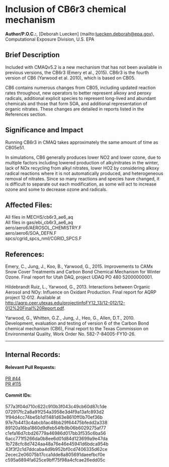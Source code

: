 # Inclusion of CB6r3 chemical mechanism

**Author/P.O.C.:**, [Deborah Luecken] (mailto:luecken.deborah@epa.gov), Computational Exposure Division, U.S. EPA

## Brief Description

Included with CMAQv5.2 is a new mechanism that has not been available in previous versions, the CB6r3 (Emery et al., 2015). CB6r3 is the fourth version of CB6 (Yarwood et al. 2010), which is based on CB05.

CB6 contains numerous changes from CB05, including updated reaction rates throughout, new operators to better represent alkoxy and peroxy radicals, additional explicit species to represent long-lived and abundant chemicals and those that form SOA, and additional representation of organic nitrates.  These changes are detailed in reports listed in the References section.

## Significance and Impact

Running CB6r3 in CMAQ takes approximately the same amount of time as CB05e51.

In simulations, CB6 generally produces lower NO2 and lower ozone, due to multiple factors including lowered production of alkylnitrates in the winter, lack of NOx recycling from alkyl nitrates, lower HO2 by considering alkoxy radical reactions where it is not automatically produced, and heterogeneous removal of nitrates. Since so many reactions and species have changed, it is difficult to separate out each modification, as some will act to increase ozone and some to decrease ozone and radicals.

## Affected Files:

All files in MECHS/cb6r3_ae6_aq  
All files in gas/ebi_cb6r3_ae6_aq  
aero/aero6/AEROSOL_CHEMISTRY.F  
aero/aero6/SOA_DEFN.F  
spcs/cgrid_spcs_nml/CGRID_SPCS.F  

## References:

Emery, C., Jung, J., Koo, B., Yarwood, G., 2015. Improvements to CAMx Snow Cover Treatments and Carbon Bond Chemical Mechanism for Winter Ozone. Final report for Utah DAQ, project UDAQ PO 480 52000000001.

Hildebrandt Ruiz, L., Yarwood, G., 2013. Interactions between Organic Aerosol and NOy: Influence on Oxidant Production. Final report for AQRP project 12‐012. Available at http://aqrp.ceer.utexas.edu/projectinfoFY12_13/12-012/12-012%20Final%20Report.pdf.

Yarwood, G., Whitten, G.Z., Jung, J., Heo, G., Allen, D.T., 2010. Development, evaluation and testing of version 6 of the Carbon Bond chemical mechanism (CB6), Final report to the Texas Commission on Environmental Quality, Work Order No. 582-7-84005-FY10-26.

----
## Internal Records:

#### Relevant Pull Requests:
[PR #44](https://github.com/usepa/cmaq/pulls/44)  
[PR #115](https://github.com/usepa/cmaq/pulls/115)

#### Commit IDs:
577a3f04d710c622c910b3f043c49cb60d87c1de
072917fc2a8a91f254a3958e3d4f9a13afc893d2
1f94d4cc74be5b1d11481d63e8610ff0b70ef36b
97e7b4413c4abcb1ac48bb29f64475bfedd2a338
89120a16ba1860d9dfeb54fb9b06b6029275af77
c1efa16d7cbd26779a46986d017bb3f535c6ba56
6acc771f5266da0b8ee6d01d84d123699a9e47da
1b728cfc8d7424aa48a76e46e45941d6bdca954b
43f3f2c1d7ddcaba4d9b952bf0cd7406335d62ce
2ecec2e06075b17cca1dde8a805691daeefbcf0e
c595a6894fa625ce9bff75f98a4cfcae26edd05c
